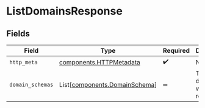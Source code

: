 # ListDomainsResponse


## Fields

| Field                                                                    | Type                                                                     | Required                                                                 | Description                                                              |
| ------------------------------------------------------------------------ | ------------------------------------------------------------------------ | ------------------------------------------------------------------------ | ------------------------------------------------------------------------ |
| `http_meta`                                                              | [components.HTTPMetadata](../../models/components/httpmetadata.md)       | :heavy_check_mark:                                                       | N/A                                                                      |
| `domain_schemas`                                                         | List[[components.DomainSchema](../../models/components/domainschema.md)] | :heavy_minus_sign:                                                       | The domains were retrieved.                                              |